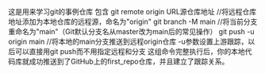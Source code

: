 这是用来学习git的事例仓库
包含 git remote origin URL源仓库地址
//将远程仓库地址添加为本地仓库的远程源，命名为"origin"
git branch -M main 
//将当前分支重命名为"main"（Git默认分支名从master改为main后的常见操作）
git push -u origin main
//将本地的main分支推送到远程origin仓库
-u参数设置上游跟踪，以后可以直接用git push而不用指定远程和分支
这组命令完整执行后，你的本地代码库就成功推送到了GitHub上的first_repo仓库，并且建立了跟踪关系。
